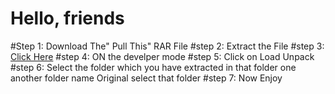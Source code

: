 # Hello, friends

#Step 1: Download The" Pull This" RAR File
#step 2: Extract the File
#step 3: [Click Here](chrome://extensions)
#step 4: ON the develper mode
#step 5: Click on Load Unpack
#step 6: Select the folder which you have extracted in that folder one another folder name Original select that folder
#step 7: Now Enjoy
